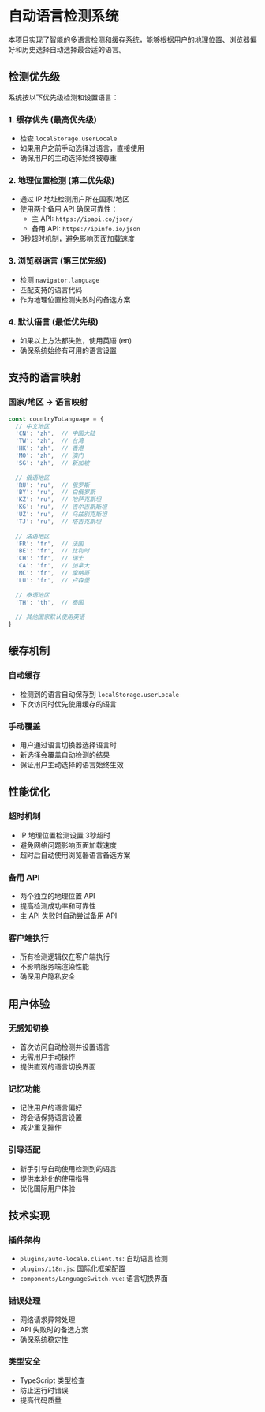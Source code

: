 # 自动语言检测系统

本项目实现了智能的多语言检测和缓存系统，能够根据用户的地理位置、浏览器偏好和历史选择自动选择最合适的语言。

## 检测优先级

系统按以下优先级检测和设置语言：

### 1. 缓存优先 (最高优先级)
- 检查 `localStorage.userLocale`
- 如果用户之前手动选择过语言，直接使用
- 确保用户的主动选择始终被尊重

### 2. 地理位置检测 (第二优先级)
- 通过 IP 地址检测用户所在国家/地区
- 使用两个备用 API 确保可靠性：
  - 主 API: `https://ipapi.co/json/`
  - 备用 API: `https://ipinfo.io/json`
- 3秒超时机制，避免影响页面加载速度

### 3. 浏览器语言 (第三优先级)
- 检测 `navigator.language`
- 匹配支持的语言代码
- 作为地理位置检测失败时的备选方案

### 4. 默认语言 (最低优先级)
- 如果以上方法都失败，使用英语 (en)
- 确保系统始终有可用的语言设置

## 支持的语言映射

### 国家/地区 → 语言映射

```typescript
const countryToLanguage = {
  // 中文地区
  'CN': 'zh',  // 中国大陆
  'TW': 'zh',  // 台湾
  'HK': 'zh',  // 香港
  'MO': 'zh',  // 澳门
  'SG': 'zh',  // 新加坡
  
  // 俄语地区
  'RU': 'ru',  // 俄罗斯
  'BY': 'ru',  // 白俄罗斯
  'KZ': 'ru',  // 哈萨克斯坦
  'KG': 'ru',  // 吉尔吉斯斯坦
  'UZ': 'ru',  // 乌兹别克斯坦
  'TJ': 'ru',  // 塔吉克斯坦
  
  // 法语地区
  'FR': 'fr',  // 法国
  'BE': 'fr',  // 比利时
  'CH': 'fr',  // 瑞士
  'CA': 'fr',  // 加拿大
  'MC': 'fr',  // 摩纳哥
  'LU': 'fr',  // 卢森堡
  
  // 泰语地区
  'TH': 'th',  // 泰国
  
  // 其他国家默认使用英语
}
```

## 缓存机制

### 自动缓存
- 检测到的语言自动保存到 `localStorage.userLocale`
- 下次访问时优先使用缓存的语言

### 手动覆盖
- 用户通过语言切换器选择语言时
- 新选择会覆盖自动检测的结果
- 保证用户主动选择的语言始终生效

## 性能优化

### 超时机制
- IP 地理位置检测设置 3秒超时
- 避免网络问题影响页面加载速度
- 超时后自动使用浏览器语言备选方案

### 备用 API
- 两个独立的地理位置 API
- 提高检测成功率和可靠性
- 主 API 失败时自动尝试备用 API

### 客户端执行
- 所有检测逻辑仅在客户端执行
- 不影响服务端渲染性能
- 确保用户隐私安全

## 用户体验

### 无感知切换
- 首次访问自动检测并设置语言
- 无需用户手动操作
- 提供直观的语言切换界面

### 记忆功能
- 记住用户的语言偏好
- 跨会话保持语言设置
- 减少重复操作

### 引导适配
- 新手引导自动使用检测到的语言
- 提供本地化的使用指导
- 优化国际用户体验

## 技术实现

### 插件架构
- `plugins/auto-locale.client.ts`: 自动语言检测
- `plugins/i18n.js`: 国际化框架配置
- `components/LanguageSwitch.vue`: 语言切换界面

### 错误处理
- 网络请求异常处理
- API 失败时的备选方案
- 确保系统稳定性

### 类型安全
- TypeScript 类型检查
- 防止运行时错误
- 提高代码质量 